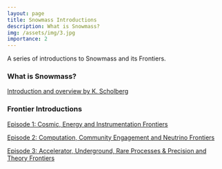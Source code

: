 ```yaml
---
layout: page
title: Snowmass Introductions
description: What is Snowmass?
img: /assets/img/3.jpg
importance: 2
---
```


A series of introductions to Snowmass and its Frontiers.

<h3>What is Snowmass?</h3>

<p><a href="">Introduction and overview by K. Scholberg</a></p>

<h3>Frontier Introductions</h3>

<p><a href="https://www.youtube.com/watch?v=tkG-qtxab3A">Episode 1: Cosmic, Energy and Instrumentation Frontiers</a></p>

<p><a href="https://www.youtube.com/watch?v=_bPpJOurM0s">Episode 2: Computation, Community Engagement and Neutrino Frontiers</a></p>

<p><a href="https://www.youtube.com/watch?v=zOVMarK-6iw">Episode 3: Accelerator, Underground, Rare Processes & Precision and Theory Frontiers</a></p>
